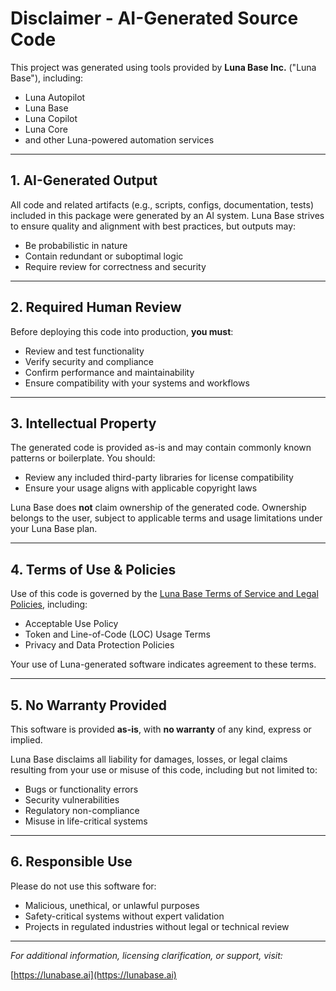 # Disclaimer - AI-Generated Source Code

This project was generated using tools provided by **Luna Base Inc.** ("Luna Base"), including:

- Luna Autopilot
- Luna Base
- Luna Copilot
- Luna Core
- and other Luna-powered automation services

---

## 1. AI-Generated Output

All code and related artifacts (e.g., scripts, configs, documentation, tests) included in this package were generated by an AI system. Luna Base strives to ensure quality and alignment with best practices, but outputs may:

- Be probabilistic in nature
- Contain redundant or suboptimal logic
- Require review for correctness and security

---

## 2. Required Human Review

Before deploying this code into production, **you must**:

- Review and test functionality
- Verify security and compliance
- Confirm performance and maintainability
- Ensure compatibility with your systems and workflows

---

## 3. Intellectual Property

The generated code is provided as-is and may contain commonly known patterns or boilerplate. You should:

- Review any included third-party libraries for license compatibility
- Ensure your usage aligns with applicable copyright laws

Luna Base does **not** claim ownership of the generated code. Ownership belongs to the user, subject to applicable terms and usage limitations under your Luna Base plan.

---

## 4. Terms of Use & Policies

Use of this code is governed by the [Luna Base Terms of Service and Legal Policies](https://lunabase.ai/legal-and-compliance), including:

- Acceptable Use Policy
- Token and Line-of-Code (LOC) Usage Terms
- Privacy and Data Protection Policies

Your use of Luna-generated software indicates agreement to these terms.

---

## 5. No Warranty Provided

This software is provided **as-is**, with **no warranty** of any kind, express or implied.

Luna Base disclaims all liability for damages, losses, or legal claims resulting from your use or misuse of this code, including but not limited to:

- Bugs or functionality errors
- Security vulnerabilities
- Regulatory non-compliance
- Misuse in life-critical systems

---

## 6. Responsible Use

Please do not use this software for:

- Malicious, unethical, or unlawful purposes
- Safety-critical systems without expert validation
- Projects in regulated industries without legal or technical review

---

*For additional information, licensing clarification, or support, visit:*

[https://lunabase.ai](https://lunabase.ai)